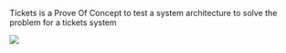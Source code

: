 Tickets is a Prove Of Concept to test a system architecture to solve the problem  for a tickets system

![](https://lh3.googleusercontent.com/wuHwn_g_U3aGKSu3MVvw7unh_Pl8shEHOzaZ-BBYRV23mS-dujzT_BFfgTSIO1QvE48nmN3u1wceMSI7-jS_eBUPErQSTkrzAwSuMNrk1cJTsPmhwD0UiE3nlRlWN7bDQpoWZTGvDqk=w1240-h766-no) 